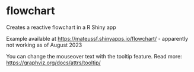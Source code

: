 # flowchart
Creates a reactive flowchart in a R Shiny app

Example available at https://mateussf.shinyapps.io/flowchart/ - apparently not working as of August 2023

You can change the mouseover text with the tooltip feature. Read more: https://graphviz.org/docs/attrs/tooltip/

